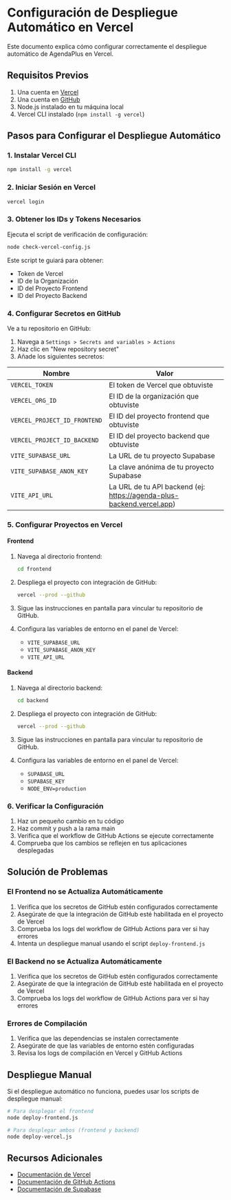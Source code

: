 # Configuración de Despliegue Automático en Vercel

Este documento explica cómo configurar correctamente el despliegue automático de AgendaPlus en Vercel.

## Requisitos Previos

1. Una cuenta en [Vercel](https://vercel.com)
2. Una cuenta en [GitHub](https://github.com)
3. Node.js instalado en tu máquina local
4. Vercel CLI instalado (`npm install -g vercel`)

## Pasos para Configurar el Despliegue Automático

### 1. Instalar Vercel CLI

```bash
npm install -g vercel
```

### 2. Iniciar Sesión en Vercel

```bash
vercel login
```

### 3. Obtener los IDs y Tokens Necesarios

Ejecuta el script de verificación de configuración:

```bash
node check-vercel-config.js
```

Este script te guiará para obtener:
- Token de Vercel
- ID de la Organización
- ID del Proyecto Frontend
- ID del Proyecto Backend

### 4. Configurar Secretos en GitHub

Ve a tu repositorio en GitHub:
1. Navega a `Settings > Secrets and variables > Actions`
2. Haz clic en "New repository secret"
3. Añade los siguientes secretos:

| Nombre | Valor |
|--------|-------|
| `VERCEL_TOKEN` | El token de Vercel que obtuviste |
| `VERCEL_ORG_ID` | El ID de la organización que obtuviste |
| `VERCEL_PROJECT_ID_FRONTEND` | El ID del proyecto frontend que obtuviste |
| `VERCEL_PROJECT_ID_BACKEND` | El ID del proyecto backend que obtuviste |
| `VITE_SUPABASE_URL` | La URL de tu proyecto Supabase |
| `VITE_SUPABASE_ANON_KEY` | La clave anónima de tu proyecto Supabase |
| `VITE_API_URL` | La URL de tu API backend (ej: https://agenda-plus-backend.vercel.app) |

### 5. Configurar Proyectos en Vercel

#### Frontend

1. Navega al directorio frontend:
   ```bash
   cd frontend
   ```

2. Despliega el proyecto con integración de GitHub:
   ```bash
   vercel --prod --github
   ```

3. Sigue las instrucciones en pantalla para vincular tu repositorio de GitHub.

4. Configura las variables de entorno en el panel de Vercel:
   - `VITE_SUPABASE_URL`
   - `VITE_SUPABASE_ANON_KEY`
   - `VITE_API_URL`

#### Backend

1. Navega al directorio backend:
   ```bash
   cd backend
   ```

2. Despliega el proyecto con integración de GitHub:
   ```bash
   vercel --prod --github
   ```

3. Sigue las instrucciones en pantalla para vincular tu repositorio de GitHub.

4. Configura las variables de entorno en el panel de Vercel:
   - `SUPABASE_URL`
   - `SUPABASE_KEY`
   - `NODE_ENV=production`

### 6. Verificar la Configuración

1. Haz un pequeño cambio en tu código
2. Haz commit y push a la rama main
3. Verifica que el workflow de GitHub Actions se ejecute correctamente
4. Comprueba que los cambios se reflejen en tus aplicaciones desplegadas

## Solución de Problemas

### El Frontend no se Actualiza Automáticamente

1. Verifica que los secretos de GitHub estén configurados correctamente
2. Asegúrate de que la integración de GitHub esté habilitada en el proyecto de Vercel
3. Comprueba los logs del workflow de GitHub Actions para ver si hay errores
4. Intenta un despliegue manual usando el script `deploy-frontend.js`

### El Backend no se Actualiza Automáticamente

1. Verifica que los secretos de GitHub estén configurados correctamente
2. Asegúrate de que la integración de GitHub esté habilitada en el proyecto de Vercel
3. Comprueba los logs del workflow de GitHub Actions para ver si hay errores

### Errores de Compilación

1. Verifica que las dependencias se instalen correctamente
2. Asegúrate de que las variables de entorno estén configuradas
3. Revisa los logs de compilación en Vercel y GitHub Actions

## Despliegue Manual

Si el despliegue automático no funciona, puedes usar los scripts de despliegue manual:

```bash
# Para desplegar el frontend
node deploy-frontend.js

# Para desplegar ambos (frontend y backend)
node deploy-vercel.js
```

## Recursos Adicionales

- [Documentación de Vercel](https://vercel.com/docs)
- [Documentación de GitHub Actions](https://docs.github.com/es/actions)
- [Documentación de Supabase](https://supabase.io/docs)
